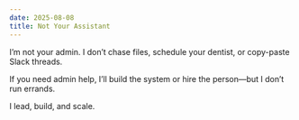 ```yaml
---
date: 2025-08-08
title: Not Your Assistant
---
```

I’m not your admin. I don’t chase files, schedule your dentist, or copy-paste Slack threads.

If you need admin help, I’ll build the system or hire the person—but I don’t run errands.

I lead, build, and scale.